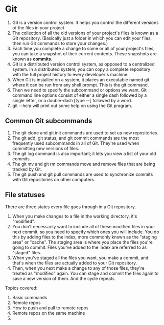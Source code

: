 # Git

1. Git is a version control system. It helps you control the different versions of the files in your project.
2. The collection of all the old versions of your project's files is known as a Git repository. (Basically just a folder in which you can edit your files, then run Git commands to store your changes.)
3. Each time you complete a change to some or all of your project's files, you can take a snapshot of their current contents. These snapshots are known as __commits__.
4. Git is a distributed version control system, as opposed to a centralized system. In a distributed system, you can copy a complete repository with the full project history to every developer's machine.
5. When Git is installed on a system, it places an executable named git where it can be run from any shell prompt. This is the git command.
6. Then we need to specify the subcommand or options we want. Git command line options consist of either a single dash followed by a single letter, or a double-dash [type --] followed by a word.
9. git --help will print out some help on using the Git program.

## Common Git subcommands

1. The git clone and git init commands are used to set up new repositories.
2. The git add, git status, and git commit commands are the most frequently used subcommands in all of Git. They're used when committing new versions of files.
3. The git log command is also important; it lets you view a list of your old commits.
4. The git mv and git rm commands move and remove files that are being tracked by Git. 
5. The git push and git pull commands are used to synchronize commits with Git repositories on other computers. 

## File statuses

There are three states every file goes through in a Git repository. 

1. When you make changes to a file in the working directory, it's "modified".
2. You don't necessarily want to include all of these modified files in your next commit, so you need to specify which ones you will include. You do this by adding files to the index, more commonly known as the "staging area" or "cache". The staging area is where you place the files you're going to commit. Files you've added to the index are referred to as "staged" files.
3. When you've staged all the files you want, you make a commit, and that's when the files are actually added to your Git repository.
4. Then, when you next make a change to any of those files, they're treated as "modified" again. You can stage and commit the files again to save a new version of them. And the cycle repeats.

Topics covered:
1. Basic commands 
2. Remote repos
3. How to push and pull to remote repos
4. Remote repos on the same machine
5. 

